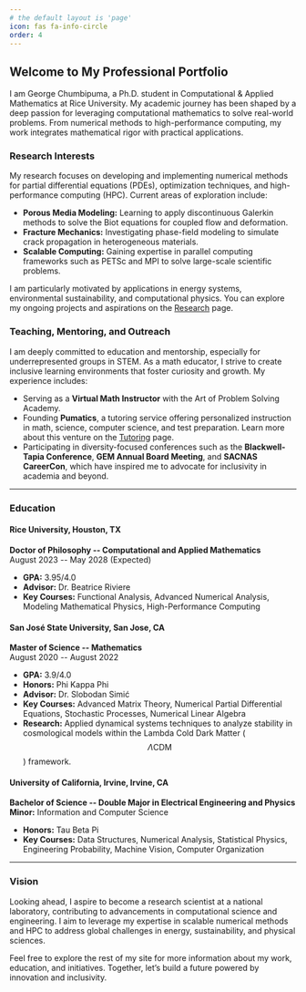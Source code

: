 ```yaml
---
# the default layout is 'page'
icon: fas fa-info-circle
order: 4
---
```


## Welcome to My Professional Portfolio

I am George Chumbipuma, a Ph.D. student in Computational & Applied Mathematics at Rice University. My academic journey has been shaped by a deep passion for leveraging computational mathematics to solve real-world problems. From numerical methods to high-performance computing, my work integrates mathematical rigor with practical applications.

### Research Interests

My research focuses on developing and implementing numerical methods for partial differential equations (PDEs), optimization techniques, and high-performance computing (HPC). Current areas of exploration include:

- **Porous Media Modeling:** Learning to apply discontinuous Galerkin methods to solve the Biot equations for coupled flow and deformation.
- **Fracture Mechanics:** Investigating phase-field modeling to simulate crack propagation in heterogeneous materials.
- **Scalable Computing:** Gaining expertise in parallel computing frameworks such as PETSc and MPI to solve large-scale scientific problems.

I am particularly motivated by applications in energy systems, environmental sustainability, and computational physics. You can explore my ongoing projects and aspirations on the [Research](/research/) page.

### Teaching, Mentoring, and Outreach

I am deeply committed to education and mentorship, especially for underrepresented groups in STEM. As a math educator, I strive to create inclusive learning environments that foster curiosity and growth. My experience includes:

- Serving as a **Virtual Math Instructor** with the Art of Problem Solving Academy.
- Founding **Pumatics**, a tutoring service offering personalized instruction in math, science, computer science, and test preparation. Learn more about this venture on the [Tutoring](/tutoring/) page.
- Participating in diversity-focused conferences such as the **Blackwell-Tapia Conference**, **GEM Annual Board Meeting**, and **SACNAS CareerCon**, which have inspired me to advocate for inclusivity in academia and beyond.

---

### Education

#### Rice University, Houston, TX
**Doctor of Philosophy -- Computational and Applied Mathematics**  
August 2023 -- May 2028 (Expected)  
- **GPA:** 3.95/4.0  
- **Advisor:** Dr. Beatrice Riviere  
- **Key Courses:** Functional Analysis, Advanced Numerical Analysis, Modeling Mathematical Physics, High-Performance Computing  

#### San José State University, San Jose, CA
**Master of Science -- Mathematics**  
August 2020 -- August 2022  
- **GPA:** 3.9/4.0  
- **Honors:** Phi Kappa Phi  
- **Advisor:** Dr. Slobodan Simić  
- **Key Courses:** Advanced Matrix Theory, Numerical Partial Differential Equations, Stochastic Processes, Numerical Linear Algebra  
- **Research:** Applied dynamical systems techniques to analyze stability in cosmological models within the Lambda Cold Dark Matter ($$\Lambda \mathrm{CDM}$$) framework.

#### University of California, Irvine, Irvine, CA
**Bachelor of Science -- Double Major in Electrical Engineering and Physics**  
**Minor:** Information and Computer Science  
- **Honors:** Tau Beta Pi  
- **Key Courses:** Data Structures, Numerical Analysis, Statistical Physics, Engineering Probability, Machine Vision, Computer Organization  

---

### Vision

Looking ahead, I aspire to become a research scientist at a national laboratory, contributing to advancements in computational science and engineering. I aim to leverage my expertise in scalable numerical methods and HPC to address global challenges in energy, sustainability, and physical sciences.

Feel free to explore the rest of my site for more information about my work, education, and initiatives. Together, let’s build a future powered by innovation and inclusivity.
